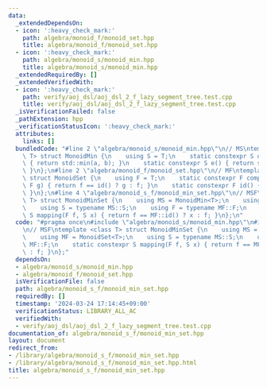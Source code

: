 ```yaml
---
data:
  _extendedDependsOn:
  - icon: ':heavy_check_mark:'
    path: algebra/monoid_f/monoid_set.hpp
    title: algebra/monoid_f/monoid_set.hpp
  - icon: ':heavy_check_mark:'
    path: algebra/monoid_s/monoid_min.hpp
    title: algebra/monoid_s/monoid_min.hpp
  _extendedRequiredBy: []
  _extendedVerifiedWith:
  - icon: ':heavy_check_mark:'
    path: verify/aoj_dsl/aoj_dsl_2_f_lazy_segment_tree.test.cpp
    title: verify/aoj_dsl/aoj_dsl_2_f_lazy_segment_tree.test.cpp
  _isVerificationFailed: false
  _pathExtension: hpp
  _verificationStatusIcon: ':heavy_check_mark:'
  attributes:
    links: []
  bundledCode: "#line 2 \"algebra/monoid_s/monoid_min.hpp\"\n// MS\ntemplate <class\
    \ T> struct MonoidMin {\n    using S = T;\n    static constexpr S op(S a, S b)\
    \ { return std::min(a, b); }\n    static constexpr S e() { return std::numeric_limits<T>::max();\
    \ }\n};\n#line 2 \"algebra/monoid_f/monoid_set.hpp\"\n// MF\ntemplate <class T>\
    \ struct MonoidSet {\n    using F = T;\n    static constexpr F composition(F f,\
    \ F g) { return f == id() ? g : f; }\n    static constexpr F id() { return std::numeric_limits<F>::max();\
    \ }\n};\n#line 4 \"algebra/monoid_s_f/monoid_min_set.hpp\"\n// MSF\ntemplate <class\
    \ T> struct MonoidMinSet {\n    using MS = MonoidMin<T>;\n    using MF = MonoidSet<T>;\n\
    \    using S = typename MS::S;\n    using F = typename MF::F;\n    static constexpr\
    \ S mapping(F f, S x) { return f == MF::id() ? x : f; }\n};\n"
  code: "#pragma once\n#include \"algebra/monoid_s/monoid_min.hpp\"\n#include \"algebra/monoid_f/monoid_set.hpp\"\
    \n// MSF\ntemplate <class T> struct MonoidMinSet {\n    using MS = MonoidMin<T>;\n\
    \    using MF = MonoidSet<T>;\n    using S = typename MS::S;\n    using F = typename\
    \ MF::F;\n    static constexpr S mapping(F f, S x) { return f == MF::id() ? x\
    \ : f; }\n};"
  dependsOn:
  - algebra/monoid_s/monoid_min.hpp
  - algebra/monoid_f/monoid_set.hpp
  isVerificationFile: false
  path: algebra/monoid_s_f/monoid_min_set.hpp
  requiredBy: []
  timestamp: '2024-03-24 17:14:45+09:00'
  verificationStatus: LIBRARY_ALL_AC
  verifiedWith:
  - verify/aoj_dsl/aoj_dsl_2_f_lazy_segment_tree.test.cpp
documentation_of: algebra/monoid_s_f/monoid_min_set.hpp
layout: document
redirect_from:
- /library/algebra/monoid_s_f/monoid_min_set.hpp
- /library/algebra/monoid_s_f/monoid_min_set.hpp.html
title: algebra/monoid_s_f/monoid_min_set.hpp
---
```

